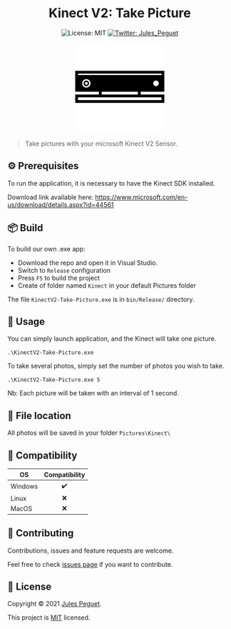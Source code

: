 <h1 align="center">Kinect V2: Take Picture </h1>
<p align="center">
 <img alt="License: MIT" src="https://img.shields.io/badge/license-MIT-yellow.svg" target="_blank" />

 <a href="https://twitter.com/Jules_Peguet">
    <img alt="Twitter: Jules_Peguet" src="https://img.shields.io/twitter/follow/Jules_Peguet.svg?style=social" target="_blank" />
  </a>
</p>
<p align="center">
<img alt="License: MIT" src="kinect-icon.png" target="_blank" />
</p>

> Take pictures with your microsoft Kinect V2 Sensor.

## ⚙️ Prerequisites

To run the application, it is necessary to have the Kinect SDK installed.

Download link available here:
https://www.microsoft.com/en-us/download/details.aspx?id=44561

## 📦 Build

To build our own .exe app:

* Download the repo and open it in Visual Studio.
* Switch to <code>Release</code> configuration
* Press <code>F5</code> to build the project
* Create of folder named <code>Kinect</code> in your default Pictures folder

The file <code>KinectV2-Take-Picture.exe</code> is in <code>bin/Release/</code> directory.

## 🚀 Usage

You can simply launch application, and the Kinect will take one picture.
```
.\KinectV2-Take-Picture.exe
```

To take several photos, simply set the number of photos you wish to take.
```
.\KinectV2-Take-Picture.exe 5
```

Nb: Each picture will be taken with an interval of 1 second.

## 📂 File location

All photos will be saved in your folder ```Pictures\Kinect\```

## 🔧 Compatibility
| OS       |  Compatibility |
| -        |      :-:       |
| Windows  | ✔️             |
| Linux    | ❌             |
| MacOS    | ❌             |


## 🤝 Contributing

Contributions, issues and feature requests are welcome.

Feel free to check [issues page](https://github.com/j-peguet/kinectV2-Take-Picture/issues) if you want to contribute.

## 📝 License

Copyright © 2021 [Jules Peguet](https://github.com/j-peguet).

This project is [MIT](https://github.com/j-peguet/kinectV2-Take-Picture/blob/master/LICENSE) licensed.
